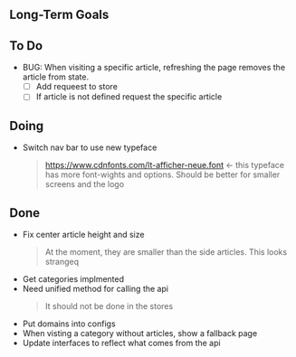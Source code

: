 ## Long-Term Goals


## To Do

- BUG: When visiting a specific article, refreshing the page removes the article from state.
    * [ ] Add requeest to store
    * [ ] If article is not defined request the specific article

## Doing

- Switch nav bar to use new typeface
    > https://www.cdnfonts.com/lt-afficher-neue.font <- this typeface has more font-wights and options. Should be better for smaller screens and the logo

## Done

- Fix center article height and size
    > At the moment, they are smaller than the side articles. This looks strangeq
- Get categories implmented
- Need unified method for calling the api
    > It should not be done in the stores
- Put domains into configs
- When visting a category without articles, show a fallback page
- Update interfaces to reflect what comes from the api
